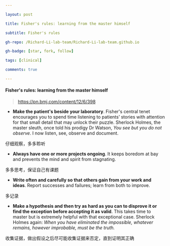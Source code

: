 ```yaml
---

layout: post

title: Fisher's rules: learning from the master himself

subtitle: Fisher's rules

gh-repo: /Richard-Li-lab-team/Richard-Li-lab-team.github.io

gh-badge: [star, fork, follow]

tags: [clinical]

comments: true

---
```


#### Fisher's rules: learning from the master himself

> https://pn.bmj.com/content/12/6/398

- **Make the patient's beside your laboratory**. Fisher's central tenet encourages you to spend time listening to patients’ stories with attention for that small detail that may unlock their puzzle. Sherlock Holmes, the master sleuth, once told his prodigy Dr Watson, *You see but you do not observe*. I now listen, see, observe and document.

仔细观察，多多聆听

- **Always have one or more projects ongoing**. It keeps boredom at bay and prevents the mind and spirit from stagnating.

多多思考，保证自己有课题

- **Write often and carefully so that others gain from your work and ideas**. Report successes and failures; learn from both to improve.

多记录

- **Make a hypothesis and then try as hard as you can to disprove it or find the exception before accepting it as valid**. This takes time to master but is extremely helpful with that exceptional case. Sherlock Holmes again: *When you have eliminated the impossible, whatever remains, however improbable, must be the truth.*

收集证据，做出假设之后尽可能收集证据来否定，直到证明其正确